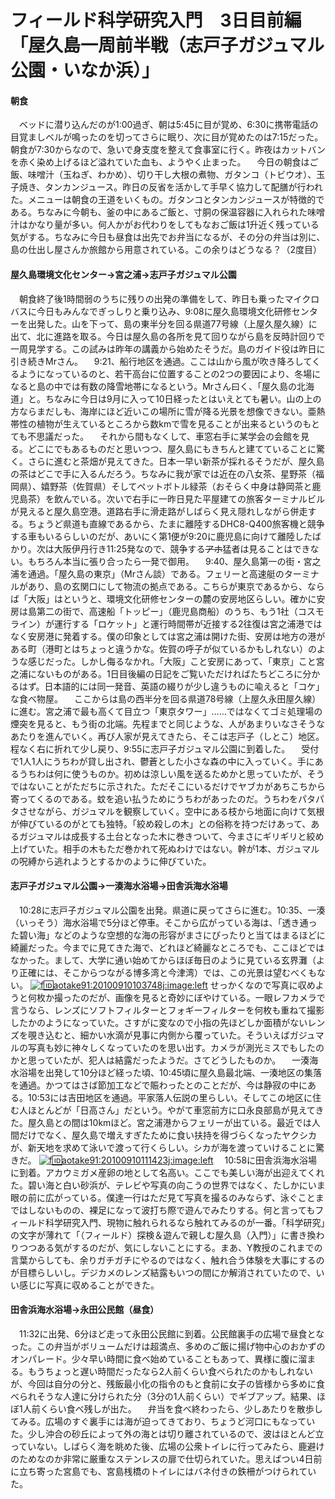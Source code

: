 # フィールド科学研究入門　3日目前編「屋久島一周前半戦（志戸子ガジュマル公園・いなか浜）」

<div class="section">

#### 朝食

　ベッドに潜り込んだのが1:00過ぎ、朝は5:45に目が覚め、6:30に携帯電話の目覚ましベルが鳴ったのを切ってさらに眠り、次に目が覚めたのは7:15だった。朝食が7:30からなので、急いで身支度を整えて食事室に行く。昨夜はカットバンを赤く染め上げるほど溢れていた血も、ようやく止まった。 　今日の朝食はご飯、味噌汁（玉ねぎ、わかめ）、切り干し大根の煮物、ガタンコ（トビウオ）、玉子焼き、タンカンジュース。昨日の反省を活かして手早く協力して配膳が行われた。メニューは朝食の王道をいくもの。ガタンコとタンカンジュースが特徴的である。ちなみに今朝も、釜の中にあるご飯と、寸胴の保温容器に入れられた味噌汁はかなり量が多い。何人かがお代わりをしてもなおご飯は1升近く残っている気がする。ちなみに今日も昼食は出先でお弁当になるが、その分の弁当は別に、島の仕出し屋さんか旅館から用意されている。この余りはどうなる？（2度目）

#### 屋久島環境文化センター→宮之浦→志戸子ガジュマル公園

　朝食終了後1時間弱のうちに残りの出発の準備をして、昨日も乗ったマイクロバスに今日もみんなでぎっしりと乗り込み、9:08に屋久島環境文化研修センターを出発した。山を下って、島の東半分を回る県道77号線（上屋久屋久線）に出て、北に進路を取る。今日は屋久島の各所を見て回りながら島を反時計回りで一周見学する。この試みは昨年の講義から始めたそうだ。島のガイド役は昨日に引き続きMrさん。 　9:21、船行地区を通過。ここは山から風が吹き降ろしてくるようになっているのと、若干高台に位置することの2つの要因により、冬場になると島の中では有数の降雪地帯になるという。Mrさん曰く、「屋久島の北海道」と。ちなみに今日は9月に入って10日経ったとはいえとても暑い。山の上の方ならまだしも、海岸にほど近いこの場所に雪が降る光景を想像できない。亜熱帯性の植物が生えているところから数kmで雪を見ることが出来るというのもとても不思議だった。 　それから間もなくして、車窓右手に某学会の会館を見る。どこにでもあるものだと思いつつ、屋久島にもきちんと建てていることに驚く。さらに進むと茶畑が見えてきた。日本一早い新茶が採れるそうだが、屋久島の茶はどこで手に入るんだろう。ちなみに我が家では近在の八女茶、星野茶（福岡県）、嬉野茶（佐賀県）そしてペットボトル緑茶（おそらく中身は静岡茶と鹿児島茶）を飲んでいる。次いで右手に一昨日見た平屋建ての旅客ターミナルビルが見えると屋久島空港。道路右手に滑走路がしばらく見え隠れしながら併走する。ちょうど県道も直線であるから、たまに離陸するDHC8-Q400旅客機と競争する車もいるらしいのだが、あいにく第1便が9:20に鹿児島に向けて離陸したばかり。次は大阪伊丹行き11:25発なので、競争する~~アホ~~猛者は見ることはできない。もちろん本当に張り合ったら一発で御用。 　9:40、屋久島第一の街・宮之浦を通過。「屋久島の東京」（Mrさん談）である。フェリーと高速艇のターミナルがあり、島の玄関口にして物流の拠点である。こちらが東京であるから、ならば「大阪」はというと、環境文化研修センターの麓の安房地区らしい。確かに安房は島第二の街で、高速船「トッピー」（鹿児島商船）のうち、もう1社（コスモライン）が運行する「ロケット」と運行時間帯が近接する2往復は宮之浦港ではなく安房港に発着する。僕の印象としては宮之浦は開けた街、安房は地方の港がある町（港町とはちょっと違うかな。佐賀の呼子が似ているかもしれない）のような感じだった。しかし侮るなかれ。「大阪」こと安房にあって、「東京」こと宮之浦にないものがある。1日目後編の日記をご覧いただければたちどころに分かるはず。日本語的には同一発音、英語の綴りが少し違うものに喩えると「コケ」な食べ物屋。 　ここからは島の西半分を回る県道78号線（上屋久永田屋久線）に進む。宮之浦で最も高くて目立つ「東京タワー」……ではなくてゴミ処理場の煙突を見ると、もう街の北端。先程までと同じような、人があまりいなさそうなあたりを進んでいく。再び人家が見えてきたら、そこは志戸子（しとこ）地区。程なく右に折れて少し戻り、9:55に志戸子ガジュマル公園に到着した。 　受付で1人1人にうちわが貸し出され、鬱蒼とした小さな森の中に入っていく。手にあるうちわは何に使うものか。初めは涼しい風を送るためかと思っていたが、そうではないことがただちに示された。ただそこにいるだけでヤブカがあちこちから寄ってくるのである。蚊を追い払うためにうちわがあったのだ。うちわをパタパタさせながら、ガジュマルを観察していく。空中にある枝から地面に向けて気根が伸びているのがとても独特。「絞め殺しの木」との俗称を持つだけあって、あるガジュマルは成長する土台となった木に巻きついて、今まさにギリギリと絞め上げていた。相手の木もただ巻かれて死ぬわけではない。幹が1本、ガジュマルの呪縛から逃れようとするかのように伸びていた。

#### 志戸子ガジュマル公園→一湊海水浴場→田舎浜海水浴場

　10:28に志戸子ガジュマル公園を出発。県道に戻ってさらに進む。10:35、一湊（いっそう）海水浴場で5分ほど停車。そこから広がっている海は、「透き通った碧い海」などのような空想的な海の形容がまさにぴったりと当てはまるほどに綺麗だった。今までに見てきた海で、どれほど綺麗なところでも、ここほどではなかった。まして、大学に通い始めてからほぼ毎日のように見ている玄界灘（より正確には、そこからつながる博多湾と今津湾）では、この光景は望むべくもない。 [![f:id:aotake91:20100910103748j:image:left](http://cdn-ak.f.st-hatena.com/images/fotolife/a/aotake91/20100910/20100910103748.jpg "f:id:aotake91:20100910103748j:image:left")](http://f.hatena.ne.jp/aotake91/20100910103748) せっかくなので写真に収めようと何枚か撮ったのだが、画像を見ると奇妙にぼやけている。一眼レフカメラで言うなら、レンズにソフトフィルターとフォギーフィルターを何枚も重ねて撮影したかのようになっていた。さすがに変なので小指の先ほどしか面積がないレンズを覗き込むと、細かい水滴が見事に内側から覆っていた。そういえばガジュマルの写真も妙に神々しくなっていたのを思い出す。カメラが測光ミスでもしたのかと思っていたが、犯人は結露だったようだ。さてどうしたものか。 　一湊海水浴場を出発して10分ほど経った頃、10:45頃に屋久島最北端、一湊地区の集落を通過。かつてはさば節加工などで賑わったとのことだが、今は静寂の中にある。10:53には吉田地区を通過。平家落人伝説の里らしい。そしてこの地区に住む人ほとんどが「日高さん」だという。やがて車窓前方に口永良部島が見えてきた。屋久島との間は10kmほど。宮之浦港からフェリーが出ている。最近では人間だけでなく、屋久島で増えすぎたために食い扶持を得づらくなったヤクシカが、新天地を求めて泳いで渡って行くらしい。シカが海を渡っていけることに驚きだ。 [![f:id:aotake91:20100910111423j:image:left](http://cdn-ak.f.st-hatena.com/images/fotolife/a/aotake91/20100910/20100910111423.jpg "f:id:aotake91:20100910111423j:image:left")](http://f.hatena.ne.jp/aotake91/20100910111423) 　10:58に田舎浜海水浴場に到着。アカウミガメ産卵の地として名高い。ここでも美しい海が出迎えてくれた。碧い海と白い砂浜が、テレビや写真の向こうの世界ではなく、たしかにいま眼の前に広がっている。僕達一行はただ見て写真を撮るのみならず、泳ぐことまではしないものの、裸足になって波打ち際で遊んでみたりする。何と言ってもフィールド科学研究入門、現物に触れられるなら触れてみるのが一番。「科学研究」の文字が薄れて「（フィールド）探検＆遊んで親しむ屋久島（入門）」に書き換わりつつある気がするのだが、気にしないことにする。まあ、Y教授のこれまでの言葉からしても、余りガチガチにやるのではなく、触れ合う体験を大事にするのが目標らしいし。デジカメのレンズ結露もいつの間にか解消されていたので、いい感じに写真に収めることができた。

#### 田舎浜海水浴場→永田公民館（昼食）

　11:32に出発、6分ほど走って永田公民館に到着。公民館裏手の広場で昼食となった。この弁当がボリュームだけは超満点、多めのご飯に揚げ物中心のおかずのオンパレード。少々早い時間に食べ始めていることもあって、異様に腹に溜まる。もうちょっと遅い時間だったなら2人前くらい食べられたのかもしれないが、今回は自分の分と、残飯最小化の指令のもと食前に女子の皆様から多めに食べられそうな人達に分けられた分（3分の1人前くらい）でギブアップ。結果、ほぼ1人前くらい食べ残しが出た。 　弁当を食べ終わったら、少しあたりを散歩してみる。広場のすぐ裏手には海が迫ってきており、ちょうど河口にもなっていた。少し沖合の砂丘によって外の海とは切り離されているので、波はほとんど立っていない。しばらく海を眺めた後、広場の公衆トイレに行ってみたら、鹿避けのためなのか非常に厳重なステンレスの扉で仕切られていた。思えばつい4日前に立ち寄った宮島でも、宮島桟橋のトイレにはバネ付きの鉄柵がつけられていた。</div>